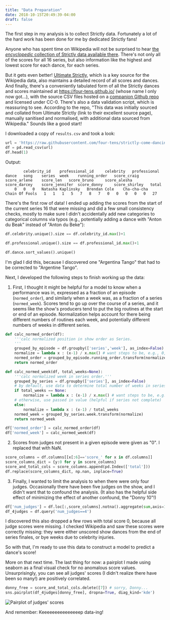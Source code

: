 ```yaml
---
title: "Data Preparation"
date: 2018-10-15T20:49:39-04:00
draft: false
---
```


The first step in my analysis is to collect Strictly data. Fortunately a lot of the hard work has been done for me by dedicated Strictly fans!

Anyone who has spent time on Wikipedia will not be surprised to hear [the *encyclopedic* collection of Strictly data available there](https://en.wikipedia.org/wiki/Strictly_Come_Dancing_(series_16)). There's not only all of the scores for all 16 series, but also information like the highest and lowest score for each dance, for each series.

But it gets even better! [Ultimate Strictly](http://www.ultimatestrictly.com/), which is a key source for the Wikipedia data, also maintains a detailed record of all scores and dances. And finally, there's a conveniently tabulated form of all the Strictly dances and scores maintained at <https://four-tens.github.io/> (whose name I only now got...), with the source CSV files hosted on a [companion Github repo](https://github.com/four-tens/strictly-come-dancing-results) and licensed under CC-0. There's also a data validation script, which is reassuring to see. According to the repo, "This data was initially sourced and collated from Ultimate Strictly (link to their excellent source page), manually sanitised and normalised, with additional data sourced from Wikipedia." Sounds like a good start!

I downloaded a copy of `results.csv` and took a look:

```python
url = 'https://raw.githubusercontent.com/four-tens/strictly-come-dancing-results/master/results.csv'
df = pd.read_csv(url)
df.head(1)
```

Output:
```
        celebrity_id    professional_id     celebrity   professional    dance   song    series  week    running_order   score_craig     score_arlene    score_len   score_bruno     score_alesha    score_darcey    score_jennifer  score_donny     score_shirley   total
    0   0   0   Natasha Kaplinsky   Brendan Cole    Cha-cha-cha     Chain Of Fools   1   1   1   5   7   8   7   0   0   0   0   0   27
```

There's the first row of data! I ended up adding the scores from the start of the current series 16 that were missing and did a few small consistency checks, mostly to make sure I didn't accidentally add new categories to categorical columns via typos (e.g., potentially adding a dance with "Anton du Beak" instead of "Anton du Beke"):

```python
df.celebrity.unique().size == df.celebrity_id.max()+1

df.professional.unique().size == df.professional_id.max()+1

df.dance.sort_values().unique()
```

I'm glad I did this, because I discovered one "Argentina Tango" that had to be corrected to "Argentine Tango".

Next, I developed the following steps to finish working up the data:

1) First, I thought it might be helpful for a model to know when a performance was in, expressed as a fraction of an episode (`normed_order`), and similarly when a week was, as a fraction of a series (`normed_week`). Scores tend to go up over the course of a series, and it seems like the show's producers tend to put the big routines at the start or end of an episode. Normalization helps account for there being different numbers of routines each week, and potentially different numbers of weeks in different series.

```python
def calc_normed_order(df):
    '''calc normalized position in show order as Series.
    '''
    grouped_by_episode = df.groupby(['series','week'], as_index=False)
    normalize = lambda x : (x-1) / x.max() # want steps to be, e.g., 0, 0.25, 0.5, 0.75 (no 1)
    normed_order = grouped_by_episode.running_order.transform(normalize)
    return normed_order

def calc_normed_week(df, total_weeks=None):
    '''calc normalized week in series order.'''
    grouped_by_series = df.groupby(['series'], as_index=False)
    # by default, use data to determine total number of weeks in series
    if total_weeks == None:
        normalize = lambda x : (x-1) / x.max() # want steps to be, e.g., 0, 0.25, 0.5, 0.75 (no 1)
    # otherwise, use passed in value (helpful if series not complete)
    else:
        normalize = lambda x : (x-1) / total_weeks
    normed_week = grouped_by_series.week.transform(normalize)
    return normed_week

df['normed_order'] = calc_normed_order(df)
df['normed_week'] = calc_normed_week(df)
```

2) Scores from judges not present in a given episode were given as "0". I replaced that with NaN.

```python
score_columns = df.columns[[x[:6]=='score_' for x in df.columns]]
score_columns_dict = {y:0 for y in score_columns}
score_and_total_cols = score_columns.append(pd.Index(['total']))
df.replace(score_columns_dict, np.nan, inplace=True)
```

3) Finally, I wanted to limit the analysis to when there were only four judges. Occasionally there have been five judges on the show, and I didn't want that to confound the analysis. (It also has the helpful side effect of minimizing the effect of another confound, the "Donny 10"!)

```python
df['num_judges'] = df.loc[:,score_columns].notna().aggregate(sum,axis=1)
df_4judges = df.query('num_judges==4')
```

I discovered this also dropped a few rows with total score 0, because all judge scores were missing. I checked Wikipedia and saw these scores were correctly missing: they were either unscored show dances from the end of series finales, or bye weeks due to celebrity injuries.

So with that, I'm ready to use this data to construct a model to predict a dance's score!

More on that next time. The last thing for now: a pairplot I made using seaborn as a final visual check for no anomalous score values. Unsurprisingly, you can see all judges' scores (I didn't realize there have been so many!) are positively correlated.

```python
donny_free = score_and_total_cols.delete([7]) # sorry, Donny...
sns.pairplot(df_4judges[donny_free], dropna=True, diag_kind='kde')
```

![Pairplot of judges' scores](/strictly-come-data/images/180930-first-attempt-pairplot.png)

And remember: Keeeeeeeeeeeeeeep data-ing!
